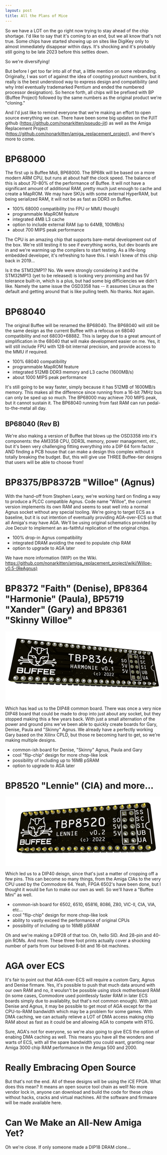 ```yaml
---
layout: post
title: All the Plans of Mice
---
```


So we have a LOT on the go right now trying to stay ahead of the chip shortage. I'd like to say that it's coming to an end, but we all know that's not true. Some chips have started showing up on sites like DigiKey only to almost immediately disappear within days. It's shocking and it's probably still going to be late 2023 before this settles down.

So we're diversifying!

But before I get too far into all of that, a little mention on some rebranding. Originally, I was sort of against the idea of coopting product numbers, but it really is the best understood way to express design and compatibility (and why Intel eventually trademarked Pentium and ended the numbered processor designation). So hence forth, all chips will be prefixed with BP (Buffee Project) followed by the same numbers as the original product we're "cloning."

And I'd just like to remind everyone that we're making an effort to open source everything we can. There have been some big updates on the PJIT github (https://github.com/nonarkitten/pseudo-jit) as well as the Amiga Replacement Project (https://github.com/nonarkitten/amiga_replacement_project), and there's more to come.

# BP68000

The first up is Buffee Midi, BP68000. The BP68k will be based on a more modern ARM CPU, but runs at about half the clock speed. The balance of this is about 70-80% of the performance of Buffee. It will not have a significant amount of additional RAM, pretty much just enough to cache and create a MapROM. We may have SKUs with some external HyperRAM, but being serialized RAM, it will not be as fast as DDR3 on Buffee.
 - 100% 68000 compatibility (no FPU or MMU though)
 - programmable MapROM feature
 - integrated 4MB L3 cache
 - option to include external RAM (up to 64MB, 100MB/s)
 - about 700 MIPS peak performance

The CPU is an amazing chip that supports bare-metal development out of the box. We're still testing it to see if everything works, but dev boards are in and we're warming up the compilers to start testing. As a life-long embedded developer, it's refreshing to have this. I wish I knew of this chip back in 2019...

Is it the STM32MP1? No. We were strongly considering it and the STM32MP13 (yet to be released) is looking very promising and has 5V tolerance built-in, which is a plus, but had some big difficiencies we didn't like. Namely the same issue the OSD3358 has -- it assumes Linux as the default and getting around that is like pulling teeth. No thanks. Not again.

# BP68040

The original Buffee will be renamed the BP68040. The BP68040 will still be the same design as the current Buffee with a refocus on 68040 compatibility and not 68030+68882. This is largey due to a great amount of simplification in the 68040 that will make development easier on me. Yes, it will still include FPU with 128-bit internal precision, and provide access to the MMU if required.
 - 100% 68040 compatibility
 - programmable MapROM feature 
 - integrated 512MB DDR3 memory and L3 cache (1600MB/s)
 - about 1000 MIPS peak performance

It's still going to be way faster, simply because it has 512MB of 1600MB/s memory. This makes all the difference since running from a 16-bit 7MHz bus can only be sped up so much. The BP68000 may achieve 700 MIPS peak, but it cannot sustain it. The BP68040 running from fast RAM can run pedal-to-the-metal all day.

## BP68040 (Rev B)

We're also making a version of Buffee that blows up the OSD3358 into it's components: the AM3358 CPU, DDR3L memory, power management, etc., but it's been very challenging fitting everything into a DIP 64 form factor AND finding a PCB house that can make a design this complex without it totally breaking the budget. But, this will give use THREE Buffee-tier designs that users will be able to choose from!

# BP8375/BP8372B "Willoe" (Agnus)

With the hand-off from Stephen Leary, we're working hard on finding a way to produce a PLCC compatible Agnus. Code name "Willoe", the current version implements its own RAM and seems to seat well into a normal Agnus socket without any special tooling. We're going to target ECS as a baseline, but it is out intention of eventually providing AGA-over-ECS so that all Amiga's may have AGA. We'll be using original schematics provided by Joe Decuir to implement an as-faithful replication of the original chips.
 - 100% drop-in Agnus compatibility
 - integrated DRAM avoiding the need to populate chip RAM
 - option to upgrade to AGA later

We have more information (WIP) on the Wiki. https://github.com/nonarkitten/amiga_replacement_project/wiki/Willoe-v0.5-(ReAgnus)

# BP8372 "Faith" (Denise), BP8364 "Harmonie" (Paula), BP5719 "Xander" (Gary) and BP8361 "Skinny Willoe"
![Picture of Willoe](https://github.com/lostcatproductions/lostcatproductions.github.io/blob/main/images/Harmonie.png?raw=true)

Which has lead us to the DIP48 common board. There was once a very nice DIP48 board that could be made to drop into just about any socket, but they stopped making this a few years back. With just a small alternation of the power and ground pins we've been able to quickly create boards for Gary, Denise, Paula and "Skinny" Agnus. We already have a perfectly working Gary based on the Xilinx CPLD, but those re becoming hard to get, so we're making multiple designs.
 - common-ish board for Denise, "Skinny" Agnus, Paula and Gary
 - cool "flip-chip" design for more chop-like look
 - possibility of including up to 16MB pSRAM
 - option to upgrade to AGA later

# BP8520 "Lennie" (CIA) and more...
![Picture of Willoe](https://github.com/lostcatproductions/lostcatproductions.github.io/blob/main/images/Lennie.png?raw=true)

Which led us to a DIP40 deisgn, since that's just a matter of cropping off a few pins. This can become so many things, from the Amiga CIAs to the very CPU used by the Commodore 64. Yeah, FPGA 6502's have been done, but I thought it would be fun to make our own as well. So we'll have a "Buffee Mini" as well.
 - common-ish board for 6502, 6510, 65816, 8086, Z80, VIC-II, CIA, VIA, etc...
 - cool "flip-chip" design for more chop-like look
 - ability to vastly exceed the performance of original CPUs
 - possibility of including up to 16MB pSRAM

Oh and we're making a DIP28 of that too. Oh, hello SID. And 28-pin and 40-pin ROMs. And more. These three foot prints actually cover a shocking number of parts from our beloved 8-bit and 16-bit machines.

# AGA over ECS

It's fair to point out that AGA-over-ECS will require a custom Gary, Agnus and Denise firmare. Yes, it's possible to push that much data around with our own RAM and no, it woulsn't be possible using stock motherboard RAM (in some cases, Commodore used pointlessly faster RAM in later ECS boards simply due to availablity, but that's not common enough). With just Denise and Agnus, it may be possible to get most of AGA except for the CPU-to-RAM bandwidth which may be a problem for some games. With DMA caching, we can actually relieve a LOT of DMA access making chip RAM about as fast as it could be and allowing AGA to compete with RTG.

Sure, AGA's not for everyone, so we're also going to give ECS the option of enabing DMA caching as well. This means you have all the wonders and warts of ECS, with all the spare bandwidth you could want, granting near Amiga 3000 chip RAM performance in the Amiga 500 and 2000.

# Really Embracing Open Source

But that's not the end. All of these designs will be using the iCE FPGA. What does this mean? It means an open source tool chain as well! No more vendor lock in, anyone can download and build the code for these chips without hacks, cracks and virtual machines. All the software and firmware will be made available here.

# Can We Make an All-New Amiga Yet?

Oh we're close. If only someone made a DIP18 DRAM clone...
